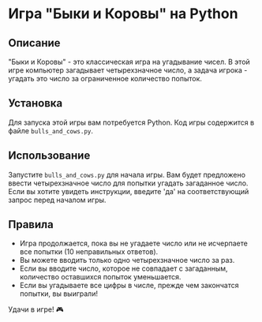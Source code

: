# Игра "Быки и Коровы" на Python

## Описание
"Быки и Коровы" - это классическая игра на угадывание чисел. В этой игре компьютер загадывает четырехзначное число, а задача игрока - угадать это число за ограниченное количество попыток.

## Установка
Для запуска этой игры вам потребуется Python. Код игры содержится в файле `bulls_and_cows.py`.

## Использование
Запустите `bulls_and_cows.py` для начала игры. Вам будет предложено ввести четырехзначное число для попытки угадать загаданное число. Если вы хотите увидеть инструкции, введите 'да' на соответствующий запрос перед началом игры.

## Правила
- Игра продолжается, пока вы не угадаете число или не исчерпаете все попытки (10 неправильных ответов).
- Вы можете вводить только одно четырехзначное число за раз.
- Если вы вводите число, которое не совпадает с загаданным, количество оставшихся попыток уменьшается.
- Если вы угадываете все цифры в числе, прежде чем закончатся попытки, вы выиграли!

Удачи в игре! 🎮
